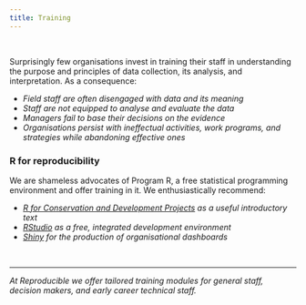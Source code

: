 ```yaml
---
title: Training
---
```


<br/>

Surprisingly few organisations invest in training their staff in understanding the purpose and principles of data collection, its analysis, and interpretation. As a consequence:
- *Field staff are often disengaged with data and its meaning* 
- *Staff are not equipped to analyse and evaluate the data*
- *Managers fail to base their decisions on the evidence*
- *Organisations persist with ineffectual activities, work programs, and strategies while abandoning effective ones*

### R for reproducibility

We are shameless advocates of Program R, a free statistical programming environment and offer training in it. We enthusiastically recommend:
- *[R for Conservation and Development Projects](https://nathanwhitmore.github.io/R4condevblog/) as a useful introductory text*
- *[RStudio](https://www.rstudio.com) as a free, integrated development environment*
- *[Shiny](https://shiny.rstudio.com) for the production of organisational dashboards*<br/>

<br/>

-----
*At Reproducible we offer tailored training modules for general staff, decision makers, and early career technical staff.*




